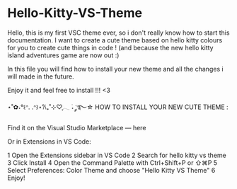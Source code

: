 # Hello-Kitty-VS-Theme

Hello, this is my first VSC theme ever, so i don't really know how to start this documentation.
I want to create a cute theme based on hello kitty colours for you to create cute things in code ! (and because the new hello kitty island adventures game are now out :) 

In this file you will find how to install your new theme and all the changes i will made in the future.

Enjoy it and feel free to install !!! <3

⋆˚✿˖°꒰ᐢ. .ᐢ꒱⋆𐙚₊˚⊹♡ִֶָ𓂃 ࣪˖ ִֶ་༘࿐☆
HOW TO INSTALL YOUR NEW CUTE THEME : 
 
Find it on the Visual Studio Marketplace — here

Or in Extensions in VS Code:

  1  Open the Extensions sidebar in VS Code
  2 Search for hello kitty vs theme
  3 Click Install
  4 Open the Command Palette with Ctrl+Shift+P or ⇧⌘P
  5 Select Preferences: Color Theme and choose "Hello Kitty VS Theme"
  6 Enjoy!
